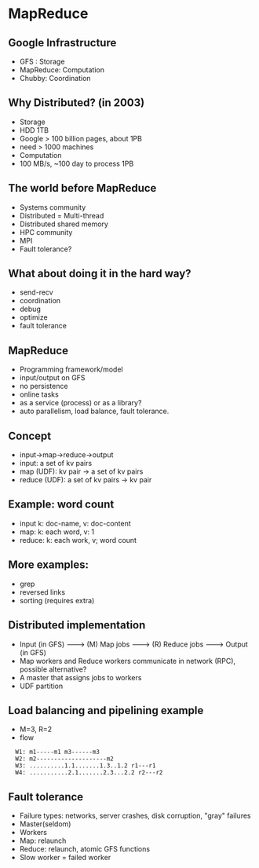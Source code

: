 # MapReduce

## Google Infrastructure
* GFS : Storage
* MapReduce: Computation
* Chubby: Coordination 

## Why Distributed? (in 2003)
* Storage 
 * HDD 1TB
 * Google > 100 billion pages, about 1PB 
 * need > 1000 machines 
* Computation
 * 100 MB/s, ~100 day to process 1PB  

## The world before MapReduce
* Systems community
 * Distributed = Multi-thread 
 * Distributed shared memory
* HPC community
 * MPI
* Fault tolerance?

## What about doing it in the hard way?
* send-recv
* coordination 
* debug
* optimize 
* fault tolerance

## MapReduce
* Programming framework/model 
* input/output on GFS
* no persistence 
* online tasks
* as a service (process) or as a library?
* auto parallelism, load balance, fault tolerance. 

## Concept
* input->map->reduce->output
* input: a set of kv pairs
* map (UDF): kv pair -> a set of kv pairs 
* reduce (UDF): a set of kv pairs -> kv pair 

## Example: word count
* input k: doc-name, v: doc-content
* map: k: each word, v: 1  
* reduce: k: each work, v; word count 

## More examples:
* grep
* reversed links
* sorting (requires extra)

## Distributed implementation
* Input (in GFS) ---> (M) Map jobs ---> (R) Reduce jobs ---> Output (in GFS) 
* Map workers and Reduce workers communicate in network (RPC), possible alternative?
* A master that assigns jobs to workers 
* UDF partition

## Load balancing and pipelining example
* M=3, R=2 
* flow 
```
  W1: m1-----m1 m3------m3
  W2: m2--------------------m2
  W3: ..........1.1.......1.3..1.2 r1---r1
  W4: ...........2.1.......2.3...2.2 r2---r2
```

## Fault tolerance 
* Failure types: networks, server crashes, disk corruption, "gray" failures
* Master(seldom)
* Workers
 * Map: relaunch
 * Reduce: relaunch, atomic GFS functions
* Slow worker = failed worker
